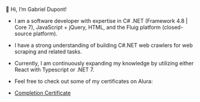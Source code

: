 👋 Hi, I’m Gabriel Dupont!
- I am a software developer with expertise in C# .NET (Framework 4.8 | Core 7), JavaScript + jQuery, HTML, and the Fluig platform (closed-source platform).
- I have a strong understanding of building C#.NET web crawlers for web scraping and related tasks.
- Currently, I am continuously expanding my knowledge by utilizing either React with Typescript or .NET 7.

- Feel free to check out some of my certificates on Alura:
- [Completion Certificate](https://cursos.alura.com.br/user/gabriel-muenchen/fullCertificate/b44c9518654137508dd40f2ad65389b4)
